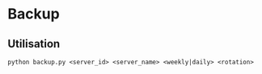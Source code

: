 # Backup

## Utilisation

```
python backup.py <server_id> <server_name> <weekly|daily> <rotation>
```
